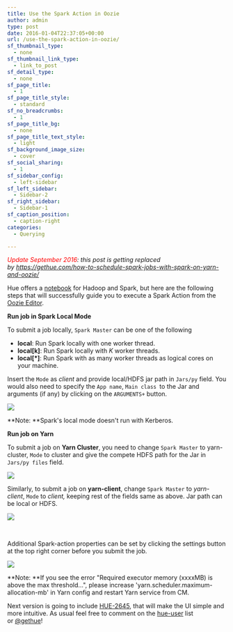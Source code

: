 ```yaml
---
title: Use the Spark Action in Oozie
author: admin
type: post
date: 2016-01-04T22:37:05+00:00
url: /use-the-spark-action-in-oozie/
sf_thumbnail_type:
  - none
sf_thumbnail_link_type:
  - link_to_post
sf_detail_type:
  - none
sf_page_title:
  - 1
sf_page_title_style:
  - standard
sf_no_breadcrumbs:
  - 1
sf_page_title_bg:
  - none
sf_page_title_text_style:
  - light
sf_background_image_size:
  - cover
sf_social_sharing:
  - 1
sf_sidebar_config:
  - left-sidebar
sf_left_sidebar:
  - Sidebar-2
sf_right_sidebar:
  - Sidebar-1
sf_caption_position:
  - caption-right
categories:
  - Querying

---
```

_<span style="color: #ff0000;">Update September 2016</span>: this post is getting replaced by <https://gethue.com/how-to-schedule-spark-jobs-with-spark-on-yarn-and-oozie/>_

<span style="font-weight: 400;">Hue offers a <a href="https://gethue.com/bay-area-bike-share-data-analysis-with-spark-notebook-part-2/">notebook</a> for Hadoop and Spark, but here are the following steps that will successfully guide you to execute a Spark Action from the </span>[<span style="font-weight: 400;">Oozie Editor</span>][1]<span style="font-weight: 400;">.</span>

**Run job in Spark Local Mode**

To submit a job locally, `Spark Master` can be one of the following

  * **local**: Run Spark locally with one worker thread.
  * **local[k]**: Run Spark locally with _K_ worker threads.
  * **local[*]**: Run Spark with as many worker threads as logical cores on your machine.

Insert the `Mode` as _client_ and provide local/HDFS jar path in `Jars/py` field. You would also need to specify the `App name`, `Main class `to the Jar and arguments (if any) by clicking on the `ARGUMENTS+` button.

[<img src="https://cdn.gethue.com/uploads/2015/12/local.png"/>][2]

**Note: **Spark's local mode doesn't run with Kerberos.

**Run job on Yarn**

To submit a job on **Yarn Cluster**, you need to change `Spark Master` to yarn-cluster, `Mode` to cluster and give the compete HDFS path for the Jar in `Jars/py files` field.

[<img src="https://cdn.gethue.com/uploads/2015/12/cluster.png"/>][3]

Similarly, to submit a job on **yarn-client**, change `Spark Master` to _yarn-client_, `Mode` to _client,_ keeping rest of the fields same as above. Jar path can be local or HDFS.

[<img src="https://cdn.gethue.com/uploads/2015/12/yarn-client.png"/>][4]

&nbsp;

Additional Spark-action properties can be set by clicking the settings button at the top right corner before you submit the job.

<a href="https://cdn.gethue.com/uploads/2016/01/running.png" ><img src="https://cdn.gethue.com/uploads/2016/01/running-1024x493.png"/></a>

**Note: **If you see the error "Required executor memory (xxxxMB) is above the max threshold...", please increase 'yarn.scheduler.maximum-allocation-mb' in Yarn config and restart Yarn service from CM.

Next version is going to include [HUE-2645][5], that will make the UI simple and more intuitive. As usual feel free to comment on the [hue-user][6] list or [@gethue][7]!

 [1]: https://gethue.com/new-apache-oozie-workflow-coordinator-bundle-editors/
 [2]: https://cdn.gethue.com/uploads/2015/12/local.png
 [3]: https://cdn.gethue.com/uploads/2015/12/cluster.png
 [4]: https://cdn.gethue.com/uploads/2015/12/yarn-client.png
 [5]: https://issues.cloudera.org/browse/HUE-2645
 [6]: http://groups.google.com/a/cloudera.org/group/hue-user
 [7]: https://twitter.com/gethue
